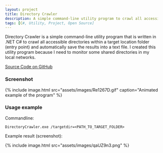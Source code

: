 ```yaml
---
layout: project
title: Directory Crawler
description: A simple command-line utility program to crawl all accessible directories recursively within a target directory.
tags: [C#, Utility, Project, Open Source]
---
```


Directory Crawler is a simple command-line utility program that is written in .NET C# to crawl all accessible directories within a target location folder (entry point) and automatically save the results into a text file. I created this utility program because I need to monitor some shared directories in my local networks.

<a href="https://github.com/heiswayi/DirectoryCrawler" class="button big">Source Code on GitHub</a>



### Screenshot

{% include image.html src="assets/images/Re1267D.gif" caption="Animated example of the program" %}



### Usage example

Commandline:

```shell
DirectoryCrawler.exe /targetdir=<PATH_TO_TARGET_FOLDER> 
```

Example result (screenshot):

{% include image.html src="assets/images/qaUZ9n3.png" %}
